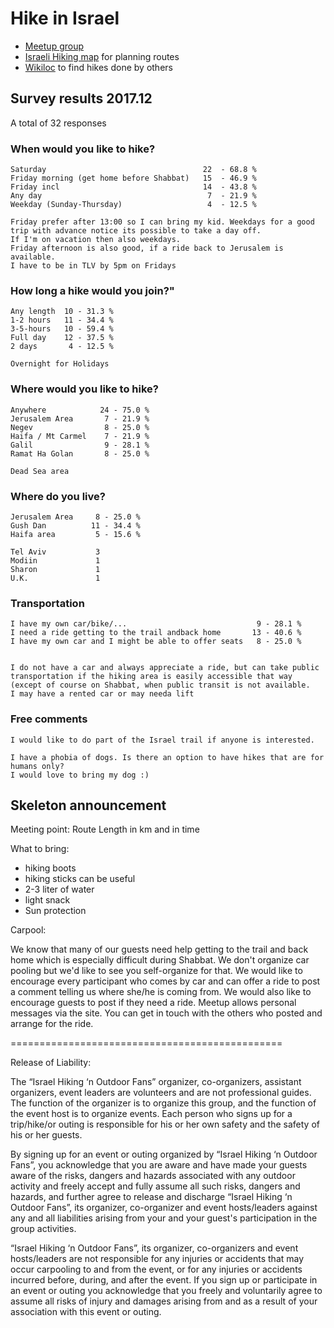 # Hike in Israel

* [Meetup group](https://www.meetup.com/Israel-Hiking-outdoor-fans/)
* [Israeli Hiking map](https://israelhiking.osm.org.il/) for planning routes
* [Wikiloc](https://www.wikiloc.com/) to find hikes done by others


## Survey results 2017.12

A total of 32 responses

### When would you like to hike?

```
Saturday                                   22  - 68.8 %
Friday morning (get home before Shabbat)   15  - 46.9 %
Friday incl                                14  - 43.8 %
Any day                                     7  - 21.9 %
Weekday (Sunday-Thursday)                   4  - 12.5 %

Friday prefer after 13:00 so I can bring my kid. Weekdays for a good trip with advance notice its possible to take a day off.
If I'm on vacation then also weekdays.
Friday afternoon is also good, if a ride back to Jerusalem is available.
I have to be in TLV by 5pm on Fridays
```

### How long a hike would you join?"

```
Any length  10 - 31.3 %
1-2 hours   11 - 34.4 %
3-5-hours   10 - 59.4 %
Full day    12 - 37.5 %
2 days       4 - 12.5 %

Overnight for Holidays
```

### Where would you like to hike?

```
Anywhere            24 - 75.0 %
Jerusalem Area       7 - 21.9 %
Negev                8 - 25.0 %
Haifa / Mt Carmel    7 - 21.9 %
Galil                9 - 28.1 %
Ramat Ha Golan       8 - 25.0 %

Dead Sea area
```

### Where do you live?

```
Jerusalem Area     8 - 25.0 %
Gush Dan          11 - 34.4 %
Haifa area         5 - 15.6 %

Tel Aviv           3
Modiin             1
Sharon             1
U.K.               1
```


### Transportation

```
I have my own car/bike/...                             9 - 28.1 %
I need a ride getting to the trail andback home       13 - 40.6 %
I have my own car and I might be able to offer seats   8 - 25.0 %


I do not have a car and always appreciate a ride, but can take public transportation if the hiking area is easily accessible that way (except of course on Shabbat, when public transit is not available.
I may have a rented car or may needa lift
```

### Free comments

```
I would like to do part of the Israel trail if anyone is interested.

I have a phobia of dogs. Is there an option to have hikes that are for humans only?
I would love to bring my dog :)
```


## Skeleton announcement

Meeting point:
Route
Length in km and in time



What to bring:

* hiking boots
* hiking sticks can be useful
* 2-3 liter of water
* light snack
* Sun protection



Carpool:

We know that many of our guests need help getting to the trail and back home which is especially difficult during Shabbat.
We don't organize car pooling but we'd like to see you self-organize for that.
We would like to encourage every participant who comes by car and can offer a ride to post a comment telling us where she/he is coming from. We would also like to encourage guests to post if they need a ride. Meetup allows personal messages via the site. You can get in touch with the others who posted and arrange for the ride.




===============================================

Release of Liability:

The “Israel Hiking ‘n Outdoor Fans” organizer, co-organizers, assistant organizers, event leaders are volunteers and are not professional guides. The function of the organizer is to organize this group, and the function of the event host is to organize events. Each person who signs up for a trip/hike/or outing is responsible for his or her own safety and the safety of his or her guests.

By signing up for an event or outing organized by “Israel Hiking ‘n Outdoor Fans”, you acknowledge that you are aware and have made your guests aware of the risks, dangers and hazards associated with any outdoor activity and freely accept and fully assume all such risks, dangers and hazards, and further agree to release and discharge “Israel Hiking ‘n Outdoor Fans”, its organizer, co-organizer and event hosts/leaders against any and all liabilities arising from your and your guest's participation in the group activities.

“Israel Hiking ‘n Outdoor Fans”, its organizer, co-organizers and event hosts/leaders are not responsible for any injuries or accidents that may occur carpooling to and from the event, or for any injuries or accidents incurred before, during, and after the event. If you sign up or participate in an event or outing you acknowledge that you freely and voluntarily agree to assume all risks of injury and damages arising from and as a result of your association with this event or outing.



